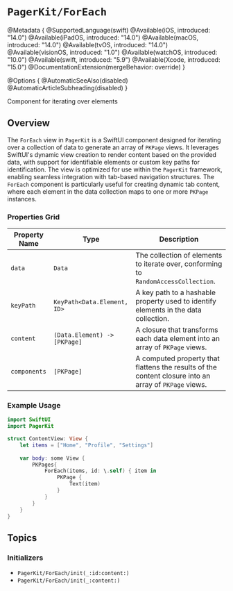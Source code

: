 # ``PagerKit/ForEach``

@Metadata {
    @SupportedLanguage(swift)
    @Available(iOS, introduced: "14.0")
    @Available(iPadOS, introduced: "14.0")
    @Available(macOS, introduced: "14.0")
    @Available(tvOS, introduced: "14.0")
    @Available(visionOS, introduced: "1.0")
    @Available(watchOS, introduced: "10.0")
    @Available(swift, introduced: "5.9")
    @Available(Xcode, introduced: "15.0")
    @DocumentationExtension(mergeBehavior: override)
}

@Options {
    @AutomaticSeeAlso(disabled)
    @AutomaticArticleSubheading(disabled)
}


Component for iterating over elements  

## Overview

The `ForEach` view in `PagerKit` is a SwiftUI component designed for iterating over a collection of data to generate an array of ``PKPage`` views. It leverages SwiftUI's dynamic view creation to render content based on the provided data, with support for identifiable elements or custom key paths for identification. The view is optimized for use within the `PagerKit` framework, enabling seamless integration with tab-based navigation structures. The `ForEach` component is particularly useful for creating dynamic tab content, where each element in the data collection maps to one or more ``PKPage`` instances.

### Properties Grid
| Property Name | Type | Description |
|---------------|------|-------------|
| `data` | `Data` | The collection of elements to iterate over, conforming to `RandomAccessCollection`. |
| `keyPath` | `KeyPath<Data.Element, ID>` | A key path to a hashable property used to identify elements in the data collection. |
| `content` | `(Data.Element) -> [PKPage]` | A closure that transforms each data element into an array of ``PKPage`` views. |
| `components` | `[PKPage]` | A computed property that flattens the results of the content closure into an array of ``PKPage`` views. |

### Example Usage
```swift
import SwiftUI
import PagerKit

struct ContentView: View {
    let items = ["Home", "Profile", "Settings"]
    
    var body: some View {
        PKPages{
            ForEach(items, id: \.self) { item in
                PKPage {
                    Text(item)
                }
            }
        }
    }
}
```

## Topics

### Initializers
- ``PagerKit/ForEach/init(_:id:content:)``
- ``PagerKit/ForEach/init(_:content:)``
